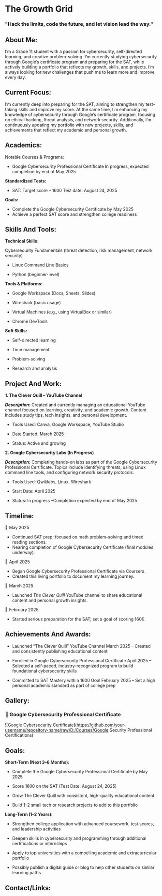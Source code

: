 # The Growth Grid 
### "Hack the limits, code the future, and let vision lead the way."
 ## About Me: 
 I’m a Grade 11 student with a passion for cybersecurity, self-directed learning, and creative problem-solving. I’m currently studying cybersecurity through Google’s certificate program and preparing for the SAT, while actively building a portfolio that reflects my growth, skills, and projects. I’m always looking for new challenges that push me to learn more and improve every day.
 ## Current Focus:
 I’m currently deep into preparing for the SAT, aiming to strengthen my test-taking skills and improve my score. At the same time, I’m enhancing my knowledge of cybersecurity through Google’s certificate program, focusing on ethical hacking, threat analysis, and network security. Additionally, I’m continuously updating my portfolio with new projects, skills, and achievements that reflect my academic and personal growth.
 ## Academics:
 Notable Courses & Programs:

 - Google Cybersecurity Professional Certificate
   In progress, expected completion by end of May 2025

**Standardized Tests:**

 - SAT: Target score – 1600
Test date: August 24, 2025

 **Goals:**
   - Complete the Google Cybersecurity Certificate by May 2025
   - Achieve a perfect SAT score and strengthen college readiness
 ## Skills And Tools:
 
 **Technical Skills:**

Cybersecurity Fundamentals (threat detection, risk management, network security)

- Linux Command Line Basics

- Python (beginner-level)

 **Tools & Platforms:**

- Google Workspace (Docs, Sheets, Slides)

- Wireshark (basic usage)

- Virtual Machines (e.g., using VirtualBox or similar)

- Chrome DevTools

**Soft Skills:**

- Self-directed learning

- Time management

- Problem-solving

- Research and analysis
 ## Project And Work:
 **1. The Clever Quill – YouTube Channel**
 
***Description:***
  Created and currently managing an educational YouTube channel focused on learning, creativity, and academic growth. Content includes study tips, tech insights, and personal development.

- Tools Used: Canva, Google Workspace, YouTube Studio

- Date Started: March 2025

- Status: Active and growing

**2. Google Cybersecurity Labs (In Progress)**

***Description:*** 
   Completing hands-on labs as part of the Google Cybersecurity Professional Certificate. Topics include identifying threats, using Linux command line tools, and configuring network security 
   protocols.

- Tools Used: Qwiklabs, Linux, Wireshark

- Start Date: April 2025

- Status: In progress –Completion expected by end of May 2025
 ## Timeline:
📅 May 2025
- Continued SAT prep; focused on math problem-solving and timed reading sections.
- Nearing completion of Google Cybersecurity Certificate (final modules underway).

📅 April 2025
- Began Google Cybersecurity Professional Certificate via Coursera.
- Created this living portfolio to document my learning journey.

📅 March 2025
- Launched *The Clever Quill* YouTube channel to share educational content and personal growth insights.

📅 February 2025
- Started serious preparation for the SAT; set a goal of scoring 1600.
 ## Achievements And Awards:
 - Launched “The Clever Quill” YouTube Channel
March 2025 – Created and consistently publishing educational content

- Enrolled in Google Cybersecurity Professional Certificate
April 2025 – Selected a self-paced, industry-recognized program to build foundational cybersecurity skills

- Committed to SAT Mastery with a 1600 Goal
February 2025 – Set a high personal academic standard as part of college prep
 ## Gallery:
### 📜 Google Cybersecurity Professional Certificate
![Google Cybersecurity Certificate](https://github.com/your-username/repository-name/raw/D:/Courses/Google Security Professional Certifications)
 ## Goals:

  **Short-Term (Next 3–6 Months):**

- Complete the Google Cybersecurity Professional Certificate by May 2025

- Score 1600 on the SAT (Test Date: August 24, 2025)

- Grow The Clever Quill with consistent, high-quality educational content

- Build 1–2 small tech or research projects to add to this portfolio

**Long-Term (1–2 Years):**

- Strengthen college application with advanced coursework, test scores, and leadership activities

- Deepen skills in cybersecurity and programming through additional certifications or internships

- Apply to top universities with a compelling academic and extracurricular portfolio

- Possibly publish a digital guide or blog to help other students on similar learning paths
 ## Contact/Links:
